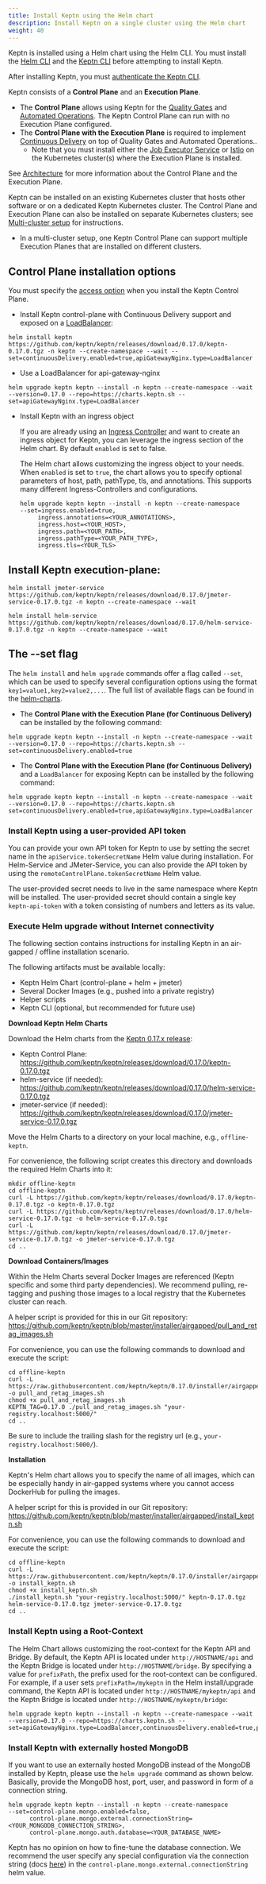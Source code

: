 ```yaml
---
title: Install Keptn using the Helm chart
description: Install Keptn on a single cluster using the Helm chart
weight: 40
---
```


Keptn is installed using a Helm chart using the Helm CLI.
You must install the [Helm CLI](https://helm.sh)
and the [Keptn CLI](../cli-install)
before attempting to install Keptn.

After installing Keptn,
you must [authenticate the Keptn CLI](../authenticate-cli-bridge/#authenticate-keptn-cli). 

Keptn consists of a **Control Plane** and an **Execution Plane**.

* The **Control Plane** allows using Keptn for the [Quality Gates](../../concepts/quality_gates/)
  and [Automated Operations](../../concepts/automated_operations/).
  The Keptn Control Plane can run with no Execution Plane configured.
* The **Control Plane with the Execution Plane** is required to implement
  [Continuous Delivery](../../concepts/delivery/)
  on top of Quality Gates and Automated Operations..
  * Note that you must install either the
  [Job Executor Service](https://artifacthub.io/packages/keptn/keptn-integrations/job-executor-service)
  or [Istio](https://istio.io) on the Kubernetes cluster(s) where the Execution Plane is installed.

See [Architecture](../../concepts/architecture) for more information
about the Control Plane and the Execution Plane.

Keptn can be installed on an existing Kubernetes cluster that hosts other software
or on a dedicated Keptn Kubernetes cluster.
The Control Plane and Execution Plane can also be installed on separate Kubernetes clusters;
see [Multi-cluster setup](../multi-cluster) for instructions.
* In a multi-cluster setup, one Keptn Control Plane can support multiple Execution Planes
that are installed on different clusters.

## Control Plane installation options

You must specify the [access option](../access) when you install
the Keptn Control Plane.

* Install Keptn control-plane with Continuous Delivery support and exposed on a [LoadBalancer](../access/#option-1-expose-keptn-via-a-loadbalancer):

```
helm install keptn https://github.com/keptn/keptn/releases/download/0.17.0/keptn-0.17.0.tgz -n keptn --create-namespace --wait --set=continuousDelivery.enabled=true,apiGatewayNginx.type=LoadBalancer
```

* Use a LoadBalancer for api-gateway-nginx

```console
helm upgrade keptn keptn --install -n keptn --create-namespace --wait --version=0.17.0 --repo=https://charts.keptn.sh --set=apiGatewayNginx.type=LoadBalancer
```

* Install Keptn with an ingress object

  If you are already using an [Ingress Controller](../access/#option-3-expose-keptn-via-an-ingress)
  and want to create an ingress object for Keptn,
  you can leverage the ingress section of the Helm chart. By default `enabled` is set to false.

  The Helm chart allows customizing the ingress object to your needs.
  When `enabled` is set to `true`, the chart allows you to specify optional parameters
  of host, path, pathType, tls, and annotations.
  This supports many different Ingress-Controllers and configurations.

  ```console
  helm upgrade keptn keptn --install -n keptn --create-namespace
  --set=ingress.enabled=true,
       ingress.annotations=<YOUR_ANNOTATIONS>,
       ingress.host=<YOUR_HOST>,
       ingress.path=<YOUR_PATH>,
       ingress.pathType=<YOUR_PATH_TYPE>,  
       ingress.tls=<YOUR_TLS>
  ```

## Install Keptn execution-plane:

```
helm install jmeter-service https://github.com/keptn/keptn/releases/download/0.17.0/jmeter-service-0.17.0.tgz -n keptn --create-namespace --wait

helm install helm-service https://github.com/keptn/keptn/releases/download/0.17.0/helm-service-0.17.0.tgz -n keptn --create-namespace --wait
```

## The --set flag

The `helm install` and `helm upgrade` commands offer a flag called `--set`,
which can be used to specify several configuration options using the format `key1=value1,key2=value2,...`.
The full list of available flags can be found
in the [helm-charts](https://github.com/keptn/keptn/tree/master/installer/manifests/keptn).

* The **Control Plane with the Execution Plane (for Continuous Delivery)**
can be installed by the following command:
```console
helm upgrade keptn keptn --install -n keptn --create-namespace --wait --version=0.17.0 --repo=https://charts.keptn.sh --set=continuousDelivery.enabled=true
```

* The **Control Plane with the Execution Plane (for Continuous Delivery)** and a `LoadBalancer` for exposing Keptn can be installed by the following command:
```console
helm upgrade keptn keptn --install -n keptn --create-namespace --wait --version=0.17.0 --repo=https://charts.keptn.sh set=continuousDelivery.enabled=true,apiGatewayNginx.type=LoadBalancer
```

### Install Keptn using a user-provided API token

You can provide your own API token for Keptn to use by setting the secret name
in the `apiService.tokenSecretName` Helm value during installation.
For Helm-Service and JMeter-Service,
you can also provide the API token by using the `remoteControlPlane.tokenSecretName` Helm value.

The user-provided secret needs to live in the same namespace where Keptn will be installed.
The user-provided secret should contain a single key `keptn-api-token`
with a token consisting of numbers and letters as its value.

### Execute Helm upgrade without Internet connectivity

The following section contains instructions for installing Keptn in an air-gapped / offline installation scenario.

The following artifacts must be available locally:

* Keptn Helm Chart (control-plane + helm + jmeter)
* Several Docker Images (e.g., pushed into a private registry)
* Helper scripts
* Keptn CLI (optional, but recommended for future use)

**Download Keptn Helm Charts**

Download the Helm charts from the [Keptn 0.17.x release](https://github.com/keptn/keptn/releases/tag/0.17.0):

* Keptn Control Plane: https://github.com/keptn/keptn/releases/download/0.17.0/keptn-0.17.0.tgz
* helm-service (if needed): https://github.com/keptn/keptn/releases/download/0.17.0/helm-service-0.17.0.tgz
* jmeter-service (if needed): https://github.com/keptn/keptn/releases/download/0.17.0/jmeter-service-0.17.0.tgz

Move the Helm Charts to a directory on your local machine, e.g., `offline-keptn`.

For convenience, the following script creates this directory and downloads the required Helm Charts into it:

```console
mkdir offline-keptn
cd offline-keptn
curl -L https://github.com/keptn/keptn/releases/download/0.17.0/keptn-0.17.0.tgz -o keptn-0.17.0.tgz
curl -L https://github.com/keptn/keptn/releases/download/0.17.0/helm-service-0.17.0.tgz -o helm-service-0.17.0.tgz
curl -L https://github.com/keptn/keptn/releases/download/0.17.0/jmeter-service-0.17.0.tgz -o jmeter-service-0.17.0.tgz
cd ..
```

**Download Containers/Images**

Within the Helm Charts several Docker Images are referenced (Keptn specific and some third party dependencies).
We recommend pulling, re-tagging and pushing those images to a local registry that the Kubernetes cluster can reach.

A helper script is provided for this in our Git repository: https://github.com/keptn/keptn/blob/master/installer/airgapped/pull_and_retag_images.sh

For convenience, you can use the following commands to download and execute the script:

```console
cd offline-keptn
curl -L https://raw.githubusercontent.com/keptn/keptn/0.17.0/installer/airgapped/pull_and_retag_images.sh -o pull_and_retag_images.sh
chmod +x pull_and_retag_images.sh
KEPTN_TAG=0.17.0 ./pull_and_retag_images.sh "your-registry.localhost:5000/"
cd ..
```

Be sure to include the trailing slash for the registry url (e.g., `your-registry.localhost:5000/`).

**Installation**

Keptn's Helm chart allows you to specify the name of all images, which can be especially handy in air-gapped systems where you cannot access DockerHub for pulling the images.

A helper script for this is provided in our Git repository: https://github.com/keptn/keptn/blob/master/installer/airgapped/install_keptn.sh

For convenience, you can use the following commands to download and execute the script:

```console
cd offline-keptn
curl -L https://raw.githubusercontent.com/keptn/keptn/0.17.0/installer/airgapped/install_keptn.sh -o install_keptn.sh
chmod +x install_keptn.sh
./install_keptn.sh "your-registry.localhost:5000/" keptn-0.17.0.tgz helm-service-0.17.0.tgz jmeter-service-0.17.0.tgz
cd ..
```

### Install Keptn using a Root-Context

The Helm Chart allows customizing the root-context for the Keptn API and Bridge.
By default, the Keptn API is located under `http://HOSTNAME/api` and the Keptn Bridge is located under `http://HOSTNAME/bridge`.
By specifying a value for `prefixPath`, the prefix used for the root-context can be configured.
For example, if a user sets `prefixPath=/mykeptn` in the Helm install/upgrade command,
the Keptn API is located under `http://HOSTNAME/mykeptn/api` and the Keptn Bridge is located under `http://HOSTNAME/mykeptn/bridge`:

```console
helm upgrade keptn keptn --install -n keptn --create-namespace --wait --version=0.17.0 --repo=https://charts.keptn.sh --set=apiGatewayNginx.type=LoadBalancer,continuousDelivery.enabled=true,prefixPath=/mykeptn
```

### Install Keptn with externally hosted MongoDB

If you want to use an externally hosted MongoDB instead of the MongoDB installed by Keptn, please use the `helm upgrade` command as shown below. Basically, provide the MongoDB host, port, user, and password in form of a connection string.

```console
helm upgrade keptn keptn --install -n keptn --create-namespace
--set=control-plane.mongo.enabled=false,
      control-plane.mongo.external.connectionString=<YOUR_MONGODB_CONNECTION_STRING>,
      control-plane.mongo.auth.database=<YOUR_DATABASE_NAME>
```

Keptn has no opinion on how to fine-tune the database connection. We recommend the user specify any special configuration via the connection string (docs [here](https://www.mongodb.com/docs/manual/reference/connection-string/)) in the `control-plane.mongo.external.connectionString` helm value.
```

